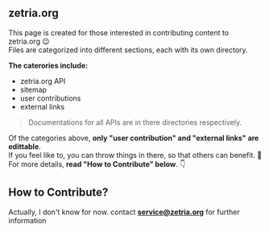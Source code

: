 ## zetria.org

This page is created for those interested in contributing content to zetria.org 😉  
Files are categorized into different sections, each with its own directory.  
  
**The caterories include:**  
 - zetria.org API
 - sitemap
 - user contributions
 - external links
  
> Documentations for all APIs are in there directories respectively.  
  
Of the categories above, **only "user contribution" and "external links" are edittable**.  
If you feel like to, you can throw things in there, so that others can benefit. 🌹  
For more details, **read "How to Contribute" below**. 👇

## How to Contribute?

Actually, I don't know for now. contact **service@zetria.org** for further information
